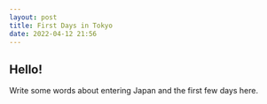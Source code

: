 ```yaml
---
layout: post
title: First Days in Tokyo
date: 2022-04-12 21:56
---
```


## Hello!

Write some words about entering Japan and the first few days here. 
